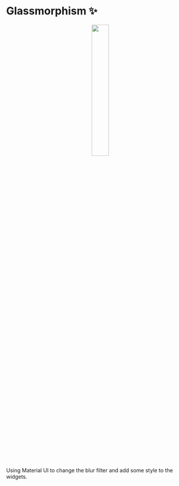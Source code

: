 # Glassmorphism ✨
<p align="center">
    <img width= "30%"  src="./images/Home-Dark.gif"/>
</p>
Using Material UI to change the blur filter and add some style to the widgets.

